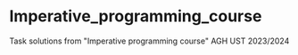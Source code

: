 # Imperative_programming_course
Task solutions from "Imperative programming course" AGH UST 2023/2024
